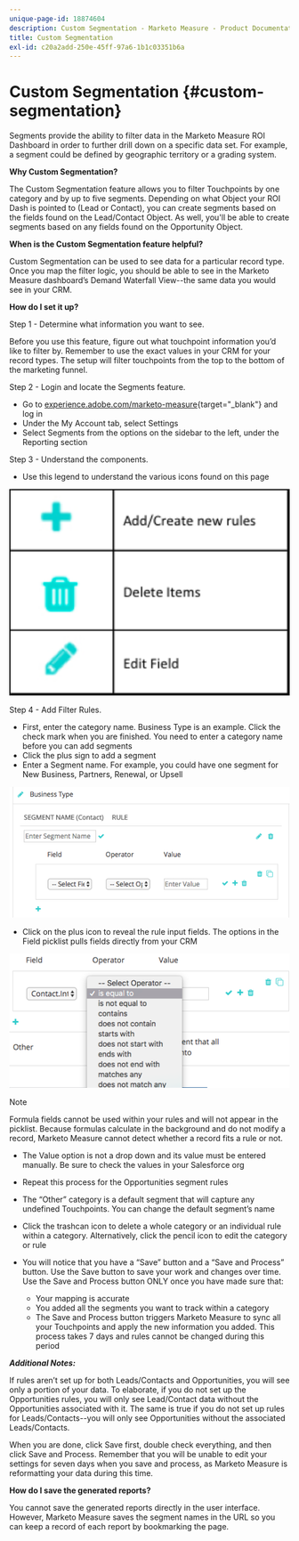 ```yaml
---
unique-page-id: 18874604
description: Custom Segmentation - Marketo Measure - Product Documentation
title: Custom Segmentation
exl-id: c20a2add-250e-45ff-97a6-1b1c03351b6a
---
```

# Custom Segmentation {#custom-segmentation}

Segments provide the ability to filter data in the Marketo Measure ROI Dashboard in order to further drill down on a specific data set. For example, a segment could be defined by geographic territory or a grading system.

**Why Custom Segmentation?**

The Custom Segmentation feature allows you to filter Touchpoints by one category and by up to five segments. Depending on what Object your ROI Dash is pointed to (Lead or Contact), you can create segments based on the fields found on the Lead/Contact Object. As well, you'll be able to create segments based on any fields found on the Opportunity Object.

**When is the Custom Segmentation feature helpful?**

Custom Segmentation can be used to see data for a particular record type. Once you map the filter logic, you should be able to see in the Marketo Measure dashboard’s Demand Waterfall View--the same data you would see in your CRM.

**How do I set it up?**

Step 1 - Determine what information you want to see.

Before you use this feature, figure out what touchpoint information you’d like to filter by. Remember to use the exact values in your CRM for your record types. The setup will filter touchpoints from the top to the bottom of the marketing funnel.

Step 2 - Login and locate the Segments feature.

* Go to [experience.adobe.com/marketo-measure](https://experience.adobe.com/marketo-measure){target="_blank"} and log in
* Under the My Account tab, select Settings
* Select Segments from the options on the sidebar to the left, under the Reporting section

Step 3 - Understand the components.

* Use this legend to understand the various icons found on this page

![](assets/1.png)
  
Step 4 - Add Filter Rules.

* First, enter the category name. Business Type is an example. Click the check mark when you are finished. You need to enter a category name before you can add segments
* Click the plus sign to add a segment
* Enter a Segment name. For example, you could have one segment for New Business, Partners, Renewal, or Upsell

![](assets/2.png)

* Click on the plus icon to reveal the rule input fields. The options in the Field picklist pulls fields directly from your CRM

![](assets/3.png)

>[!NOTE]
>
>Formula fields cannot be used within your rules and will not appear in the picklist. Because formulas calculate in the background and do not modify a record, Marketo Measure cannot detect whether a record fits a rule or not.

* The Value option is not a drop down and its value must be entered manually. Be sure to check the values in your Salesforce org
* Repeat this process for the Opportunities segment rules
* The “Other” category is a default segment that will capture any undefined Touchpoints. You can change the default segment’s name
* Click the trashcan icon to delete a whole category or an individual rule within a category. Alternatively, click the pencil icon to edit the category or rule
* You will notice that you have a “Save” button and a “Save and Process” button. Use the Save button to save your work and changes over time. Use the Save and Process button ONLY once you have made sure that:

    * Your mapping is accurate
    * You added all the segments you want to track within a category
    * The Save and Process button triggers Marketo Measure to sync all your Touchpoints and apply the new information you added. This process takes 7 days and rules cannot be changed during this period

**_Additional Notes:_**

If rules aren’t set up for both Leads/Contacts and Opportunities, you will see only a portion of your data. To elaborate, if you do not set up the Opportunities rules, you will only see Lead/Contact data without the Opportunities associated with it. The same is true if you do not set up rules for Leads/Contacts--you will only see Opportunities without the associated Leads/Contacts.

When you are done, click Save first, double check everything, and then click Save and Process. Remember that you will be unable to edit your settings for seven days when you save and process, as Marketo Measure is reformatting your data during this time.

**How do I save the generated reports?**

You cannot save the generated reports directly in the user interface. However, Marketo Measure saves the segment names in the URL so you can keep a record of each report by bookmarking the page.
